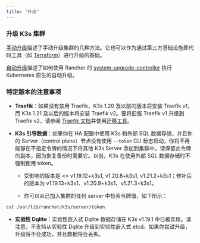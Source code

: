 ```yaml
---
title: "升级"
---
```


### 升级 K3s 集群

[手动升级](manual.md)描述了手动升级集群的几种方法。它也可以作为通过第三方基础设施即代码工具（如 [Terraform](https://www.terraform.io/)）进行升级的基础。

[自动升级](automated.md)描述了如何使用 Rancher 的 [system-upgrade-controller](https://github.com/rancher/system-upgrade-controller) 执行 Kubernetes 原生的自动升级。

### 特定版本的注意事项

- **Traefik**：如果没有禁用 Traefik，K3s 1.20 及以前的版本将安装 Traefik v1，而 K3s 1.21 及以后的版本将安装 Traefik v2。要将旧版 Traefik v1 升级到 Traefik v2，请参阅 [Traefik 文档](https://doc.traefik.io/traefik/migration/v1-to-v2/)并使用[迁移工具](https://github.com/traefik/traefik-migration-tool)。

- **K3s 引导数据**：如果你在 HA 配置中使用 K3s 和外部 SQL 数据存储，并且你的 Server（control plane）节点没有使用 `--token` CLI 标志启动，你将不再能够在不指定令牌的情况下将其他 K3s Server 添加到集群中。请保留此令牌的副本，因为恢复备份时需要它。以前，K3s 在使用外部 SQL 数据存储时不强制使用 token。
   - 受影响的版本是 &lt;= v1.19.12+k3s1, v1.20.8+k3s1, v1.21.2+k3s1；修补后的版本为 v1.19.13+k3s1、v1.20.9+k3s1、v1.21.3+k3s1。

   - 你可以从已加入集群的任何 server 中检索令牌值，如下所示：
```bash
cat /var/lib/rancher/k3s/server/token
```

- **实验性 Dqlite**：实验性嵌入式 Dqlite 数据存储在 K3s v1.19.1 中已被弃用。请注意，不支持从实验性 Dqlite 升级到实验性嵌入式 etcd。如果你尝试升级，升级将不会成功，并且数据将会丢失。
